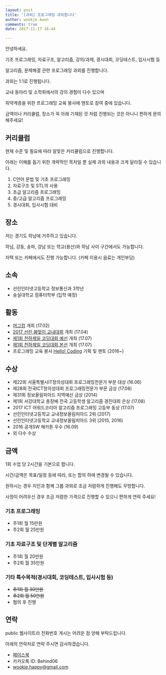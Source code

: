 ```yaml
---
layout: post
title: '[과외] 프로그래밍 과외합니다'
author: wookje.kwon
comments: true
date: 2017-11-17 16:44

---
```


안녕하세요.

기초 프로그래밍, 자료구조, 알고리즘, 강의/과제, 경시대회, 코딩테스트, 입사시험 등

알고리즘, 문제해결 관련 프로그래밍 과외를 진행합니다. 

과외는 1:1로 진행됩니다.

교내 동아리 및 소학회에서의 강의 경험이 다수 있으며

취약계층을 위한 프로그래밍 교육 봉사에 멘토로 참여 중에 있습니다.

금액이나 커리큘럼, 장소가 꼭 아래 기재된 것 처럼 진행되는 것은 아니니 편하게 문의 해주세요!

## 커리큘럼

현재 수준 및 필요에 따라 알맞은 커리큘럼으로 진행합니다.

아래는 이해를 돕기 위한 개략적인 목차일 뿐 실제 과외 내용과 크게 달라질 수 있습니다.

1. C언어 문법 및 기초 프로그래밍
2. 자료구조 및 STL의 사용
3. 초급 알고리즘 프로그래밍
4. 중/고급 알고리즘 프로그래밍
5. 경시대회, 입사시험 대비

## 장소

저는 경기도 하남에 거주하고 있습니다.

하남, 강동, 송파, 강남 또는 학교(용산)와 하남 사이 구간에서도 가능합니다.

자택 또는 카페에서도 진행 가능합니다. (카페 이용시 음료는 개인부담)

## 소속

* 선린인터넷고등학교 정보통신과 3학년
* 숭실대학교 컴퓨터학부 (입학 예정)

## 활동

* [머그컵](https://www.acmicpc.net/contest/view/213) 개최 (17.02)
* [2017 선린 봄맞이 교내대회](https://www.acmicpc.net/contest/view/221) 개최 (17.04)
* [제1회 천하제일 코딩대회 예선](https://www.acmicpc.net/contest/view/241) 개최 (17.07)
* [제1회 천하제일 코딩대회 본선](https://www.acmicpc.net/contest/view/242) 개최 (17.07)
* 프로그래밍 교육 봉사 [Hello! Coding](http://hellocoding.io) 기획 및 멘토 (2016~)

## 수상

* 제22회 서울특별시IT창의성대회 프로그래밍전문가 부문 대상 (16.06)
* 제28회 전국ICT창의성대회 프로그래밍전문가 부문 금상 (17.08)
* 제31회 정보올림피아드 지역예선 금상 (2014)
* 제1회 서강대학교 총장배 전국 고등학생 알고리즘 경진대회 은상 (17.08)
* 2017 ICT 어워드코리아 알고리즘 프로그래밍 고등부 동상 (17.07)
* 선린인터넷고등학교 교내정보올림피아드 2위 (2017)
* 선린인터넷고등학교 교내정보올림피아드 3위 (2015, 2016)
* 2016 공개SW 해카톤 우수 (16.09)
* 외 다수 수상

## 금액

1회 수업 당 2시간을 기본으로 합니다.

시간/금액은 목표/일정 등에 따라, 또는 합의 하에 변경될 수 있습니다.

원하시는 경우 지인과 함께 그룹 과외로 조금 저렴하게 진행해도 무방합니다.

사정이 어려우신 경우 조금 저렴한 가격으로 진행할 수 있으니 편하게 연락 주세요!

### 기초 프로그래밍

* 주1회 월 15만원
* 주2회 월 25만원

### 기초 자료구조 및 단계별 알고리즘

* 주1회 월 20만원
* 주2회 월 35만원

### 기타 특수목적(경시대회, 코딩테스트, 입사시험 등)

* ~~주1회 월 30만원~~
* ~~주2회 월 50만원~~
* 협의 후 진행

## 연락

public 웹사이트라 전화번호 게시는 어려운 점 양해 부탁드립니다.

아래의 연락처로 연락 주시면 감사하겠습니다.

* [페이스북](https://www.facebook.com/profile.php?id=100008317802738)
* 카카오톡 ID: Behind06
* [wookje.happy@gmail.com](wookje.happy@gmail.com)